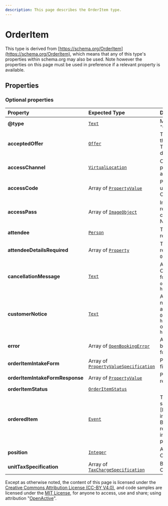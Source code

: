 ```yaml
---
description: This page describes the OrderItem type.
---
```


# OrderItem

This type is derived from [https://schema.org/OrderItem](https://schema.org/OrderItem), which means that any of this type's properties within schema.org may also be used. Note however the properties on this page must be used in preference if a relevant property is available.

## **Properties**

### **Optional properties**

| Property | Expected Type | Description |
| :--- | :--- | :--- |
| **@type** |  [`Text`](https://schema.org/Text) |  Must always be present and set to `"@type": "OrderItem"` |
| **acceptedOffer** |  [`Offer`](https://developer.openactive.io/data-model/types/offer) | The offer from the associated orderedItem that has been selected by the Customer. The price of this includes or excludes tax depending on the taxMode of the Order. |
| **accessChannel** |  [`VirtualLocation`](https://developer.openactive.io/data-model/types/virtuallocation) | Channel through which the user can participate in the Opportunity. Not applicable for an OrderQuote. |
| **accessCode** |  Array of [`PropertyValue`](https://developer.openactive.io/data-model/types/propertyvalue) | PropertyValue that contains a text value usable for entrance. Not applicable for an OrderQuote. |
| **accessPass** |  Array of [`ImageObject`](https://developer.openactive.io/data-model/types/imageobject) | ImageObject or Barcode that contains reference to an asset \(e.g. Barcode, QR code image or PDF\) usable for entrance. Not applicable for an OrderQuote. |
| **attendee** |  [`Person`](https://developer.openactive.io/data-model/types/person) | The person attending the Opportunity related to the OrderItem. |
| **attendeeDetailsRequired** |  Array of [`Property`](https://schema.org/Property) | The properties of `schema:Person` that are required to describe an `attendee` for this `OrderItem`. |
| **cancellationMessage** |  [`Text`](https://schema.org/Text) | A message set by the Seller in the event of Opportunity cancellation, only applicable for an `Order` and where the `OrderItem` has `orderItemStatus` set to `https://openactive.io/SellerCancelled` |
| **customerNotice** |  [`Text`](https://schema.org/Text) | A message set by the Seller to trigger a notification to the Customer, only applicable for an `Order` and where the `OrderItem` has `orderItemStatus` set to `https://openactive.io/OrderItemConfirmed` or `https://openactive.io/CustomerAttended` |
| **error** |  Array of [`OpenBookingError`](https://developer.openactive.io/data-model/types/openbookingerror) | Array of errors related to the OrderItem being included in the Order, only applicable for an OrderQuote. |
| **orderItemIntakeForm** |  Array of [`PropertyValueSpecification`](https://developer.openactive.io/data-model/types/propertyvaluespecification) | PropertyValueSpecifications that describe fields in the orderItemIntakeForm. |
| **orderItemIntakeFormResponse** |  Array of [`PropertyValue`](https://developer.openactive.io/data-model/types/propertyvalue) | PropertyValues that contains a text value responses to the orderItemIntakeForm. |
| **orderItemStatus** |  [`OrderItemStatus`](https://openactive.io/OrderItemStatus) |  |
| **orderedItem** |  [`Event`](https://developer.openactive.io/data-model/types/event) | The specific bookable Thing that has been selected by the Customer. See the \[Modelling-Opportunity-Data\] for more information on these types. Note that the Broker Request and Orders feed only require id within these objects to be included; in these contexts, all other properties are ignored. |
| **position** |  [`Integer`](https://schema.org/Integer) | An integer representing the order of OrderItems within the array. |
| **unitTaxSpecification** |  Array of [`TaxChargeSpecification`](https://developer.openactive.io/data-model/types/taxchargespecification) | Breakdown of tax payable for the OrderItem. |

Except as otherwise noted, the content of this page is licensed under the [Creative Commons Attribution License \(CC-BY V4.0\)](https://creativecommons.org/licenses/by/4.0/), and code samples are licensed under the [MIT License](https://opensource.org/licenses/MIT), for anyone to access, use and share; using attribution "[OpenActive](https://www.openactive.io/)".

